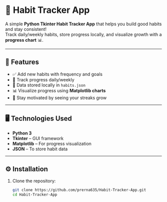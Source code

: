# 📝 Habit Tracker App

A simple **Python Tkinter Habit Tracker App** that helps you build good habits and stay consistent!  
Track daily/weekly habits, store progress locally, and visualize growth with a **progress chart** 📊.

---

## 🚀 Features
- ✅ Add new habits with frequency and goals  
- 📅 Track progress daily/weekly  
- 💾 Data stored locally in `habits.json`  
- 📊 Visualize progress using **Matplotlib charts**  
- 🎯 Stay motivated by seeing your streaks grow  

---

## 🖥️ Technologies Used
- **Python 3**
- **Tkinter** – GUI framework
- **Matplotlib** – For progress visualization
- **JSON** – To store habit data

---

## ⚙️ Installation
1. Clone the repository:
   ```bash
   git clone https://github.com/prerna635/Habit-Tracker-App.git
   cd Habit-Tracker-App
